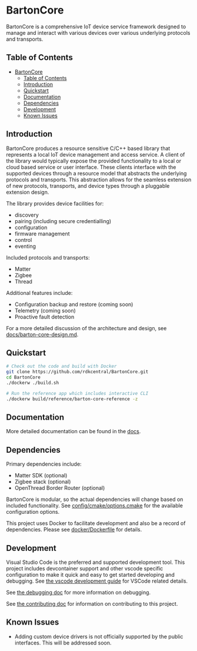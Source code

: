 # BartonCore

BartonCore is a comprehensive IoT device service framework designed to manage and interact with various devices over various underlying protocols and transports.

## Table of Contents

- [BartonCore](#bartoncore)
  - [Table of Contents](#table-of-contents)
  - [Introduction](#introduction)
  - [Quickstart](#quickstart)
  - [Documentation](#documentation)
  - [Dependencies](#dependencies)
  - [Development](#development)
  - [Known Issues](#known-issues)

## Introduction

BartonCore produces a resource sensitive C/C++ based library that represents a local IoT device management and access service.
A client of the library would typically expose the provided functionality to a local or cloud based service or user interface.
These clients interface with the supported devices through a resource model that abstracts the underlying protocols and transports.
This abstraction allows for the seamless extension of new protocols, transports, and device types through a pluggable extension design.

The library provides device facilities for:
 - discovery
 - pairing (including secure credentialling)
 - configuration
 - firmware management
 - control
 - eventing

Included protocols and transports:
 - Matter
 - Zigbee
 - Thread

Additional features include:
- Configuration backup and restore (coming soon)
- Telemetry (coming soon)
- Proactive fault detection

For a more detailed discussion of the architecture and design, see [docs/barton-core-design.md](docs/barton-core-design.md).

## Quickstart

```bash
# Check out the code and build with Docker
git clone https://github.com/rdkcentral/BartonCore.git
cd BartonCore
./dockerw ./build.sh

# Run the reference app which includes interactive CLI
./dockerw build/reference/barton-core-reference -z
```

## Documentation

More detailed documentation can be found in the [docs](docs/README.md).

## Dependencies

Primary dependencies include:
- Matter SDK (optional)
- Zigbee stack (optional)
- OpenThread Border Router (optional)

BartonCore is modular, so the actual dependencies will change based on included functionality. See [config/cmake/options.cmake](config/cmake/options.cmake) for the available configuration options.

This project uses Docker to facilitate development and also be a record of dependencies. Please see [docker/Dockerfile](docker/Dockerfile) for details.

## Development

Visual Studio Code is the preferred and supported development tool. This project includes devcontainer support and other vscode specific configuration to make it quick and easy to get started developing and debugging. See [the vscode development guide](docs/VSCODE_DEVELOPMENT.md) for VSCode related details.

See [the debugging doc](docs/DEBUGGING.md) for more information on debugging.

See [the contributing doc](CONTRIBUTING.md) for information on contributing to this project.

## Known Issues

- Adding custom device drivers is not officially supported by the public interfaces. This will be addressed soon.
